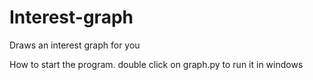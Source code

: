 # Interest-graph
Draws an interest graph for you

How to start the program.
double click on graph.py to run it in windows
